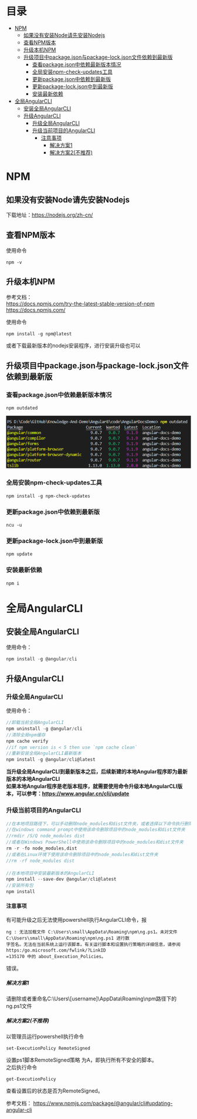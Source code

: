 # 目录 <!-- omit in toc --> 
- [NPM](#npm)
  - [如果没有安装Node请先安装Nodejs](#%e5%a6%82%e6%9e%9c%e6%b2%a1%e6%9c%89%e5%ae%89%e8%a3%85node%e8%af%b7%e5%85%88%e5%ae%89%e8%a3%85nodejs)
  - [查看NPM版本](#%e6%9f%a5%e7%9c%8bnpm%e7%89%88%e6%9c%ac)
  - [升级本机NPM](#%e5%8d%87%e7%ba%a7%e6%9c%ac%e6%9c%banpm)
  - [升级项目中package.json与package-lock.json文件依赖到最新版](#%e5%8d%87%e7%ba%a7%e9%a1%b9%e7%9b%ae%e4%b8%adpackagejson%e4%b8%8epackage-lockjson%e6%96%87%e4%bb%b6%e4%be%9d%e8%b5%96%e5%88%b0%e6%9c%80%e6%96%b0%e7%89%88)
    - [查看package.json中依赖最新版本情况](#%e6%9f%a5%e7%9c%8bpackagejson%e4%b8%ad%e4%be%9d%e8%b5%96%e6%9c%80%e6%96%b0%e7%89%88%e6%9c%ac%e6%83%85%e5%86%b5)
    - [全局安装npm-check-updates工具](#%e5%85%a8%e5%b1%80%e5%ae%89%e8%a3%85npm-check-updates%e5%b7%a5%e5%85%b7)
    - [更新package.json中依赖到最新版](#%e6%9b%b4%e6%96%b0packagejson%e4%b8%ad%e4%be%9d%e8%b5%96%e5%88%b0%e6%9c%80%e6%96%b0%e7%89%88)
    - [更新package-lock.json中到最新版](#%e6%9b%b4%e6%96%b0package-lockjson%e4%b8%ad%e5%88%b0%e6%9c%80%e6%96%b0%e7%89%88)
    - [安装最新依赖](#%e5%ae%89%e8%a3%85%e6%9c%80%e6%96%b0%e4%be%9d%e8%b5%96)
- [全局AngularCLI](#%e5%85%a8%e5%b1%80angularcli)
  - [安装全局AngularCLI](#%e5%ae%89%e8%a3%85%e5%85%a8%e5%b1%80angularcli)
  - [升级AngularCLI](#%e5%8d%87%e7%ba%a7angularcli)
    - [升级全局AngularCLI](#%e5%8d%87%e7%ba%a7%e5%85%a8%e5%b1%80angularcli)
    - [升级当前项目的AngularCLI](#%e5%8d%87%e7%ba%a7%e5%bd%93%e5%89%8d%e9%a1%b9%e7%9b%ae%e7%9a%84angularcli)
      - [注意事项](#%e6%b3%a8%e6%84%8f%e4%ba%8b%e9%a1%b9)
        - [解决方案1](#%e8%a7%a3%e5%86%b3%e6%96%b9%e6%a1%881)
        - [解决方案2(不推荐)](#%e8%a7%a3%e5%86%b3%e6%96%b9%e6%a1%882%e4%b8%8d%e6%8e%a8%e8%8d%90)

# NPM
## 如果没有安装Node请先安装Nodejs
下载地址：https://nodejs.org/zh-cn/

## 查看NPM版本
使用命令
```shell
npm -v
```
## 升级本机NPM
参考文档：   
https://docs.npmjs.com/try-the-latest-stable-version-of-npm
https://docs.npmjs.com/

使用命令
```shell
npm install -g npm@latest
```
或者下载最新版本的nodejs安装程序，进行安装升级也可以

## 升级项目中package.json与package-lock.json文件依赖到最新版

### 查看package.json中依赖最新版本情况
```shell
npm outdated
```
![image](images/00.00-AngularCLI与NPM/QQ截图20200522210225.png)

### 全局安装npm-check-updates工具
```shell
npm install -g npm-check-updates
```

### 更新package.json中依赖到最新版
```shell
ncu -u
```
### 更新package-lock.json中到最新版
```shell
npm update
```

### 安装最新依赖
```shell
npm i
```

# 全局AngularCLI
## 安装全局AngularCLI
使用命令：
```ts
npm install -g @angular/cli
```
## 升级AngularCLI
### 升级全局AngularCLI
使用命令：
```ts
//卸载当前全局AngularCLI
npm uninstall -g @angular/cli
//清除全局npm缓存
npm cache verify
//if npm version is < 5 then use `npm cache clean`
//重新安装全局AngularCLI最新版本
npm install -g @angular/cli@latest
```

**当升级全局AngularCLI到最新版本之后，后续新建的本地Angular程序即为最新版本的本地AngularCLI**  
**如果本地Angular程序是老版本程序，就需要使用命令升级本地AngularCLI版本，可以参考：https://www.angular.cn/cli/update**

### 升级当前项目的AngularCLI
```ts
//在本地项目路径下，可以手动删除node_modules和dist文件夹，或者选择以下命令执行删除
//在windows command prompt中使用该命令删除项目中的node_modules和dist文件夹
//rmdir /S/Q node_modules dist 
//或者在Windows PowerShell中使用该命令删除项目中的node_modules和dist文件夹
rm -r -fo node_modules,dist
//或者在Linux环境下使用该命令删除项目中的node_modules和dist文件夹
//rm -rf node_modules dist  

//在本地项目中安装最新版本的AngularCLI
npm install --save-dev @angular/cli@latest
//安装所有包
npm install
```
#### 注意事项
有可能升级之后无法使用powershell执行AngularCLI命令，报
```
ng : 无法加载文件 C:\Users\small\AppData\Roaming\npm\ng.ps1。未对文件 C:\Users\small\AppData\Roaming\npm\ng.ps1 进行数
字签名。无法在当前系统上运行该脚本。有关运行脚本和设置执行策略的详细信息，请参阅 https:/go.microsoft.com/fwlink/?LinkID
=135170 中的 about_Execution_Policies。
```
错误。

##### 解决方案1
请删除或者重命名C:\Users\\[username]\AppData\Roaming\npm路径下的ng.ps1文件
##### 解决方案2(不推荐)
以管理员运行powershell执行命令
```
set-ExecutionPolicy RemoteSigned
```
设置ps1脚本RemoteSigned策略 为A，即执行所有不安全的脚本。  
之后执行命令
```
get-ExecutionPolicy
```
查看设置后的状态是否为RemoteSigned。


参考文档：
https://www.npmjs.com/package/@angular/cli#updating-angular-cli

